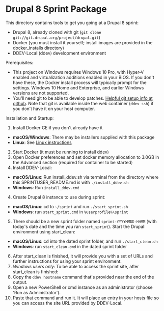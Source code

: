 # Drupal 8 Sprint Package

This directory contains tools to get you going at a Drupal 8 sprint:

* Drupal 8, already cloned with git (`git clone git://git.drupal.org/project/drupal.git`)
* Docker (you must install it yourself; install images are provided in the docker_installs directory)
* DDEV-Local (ddev) development environment

Prerequisites:

* This project on Windows requires Windows 10 Pro, with Hyper-V enabled and virtualization additions enabled in your BIOS. If you don't have these, the Docker install process will typically prompt for the settings. Windows 10 Home and Enterprise, and earlier Windows versions are not supported.
* You'll need git to be able to develop patches. [Helpful git setup info at github](https://help.github.com/articles/set-up-git/). Note that git is available inside the web container (`ddev ssh`) if you don't have it on your host computer.

Installation and Startup:

1. Install Docker CE if you don't already have it
  - **macOS/Windows**: There may be installers supplied with this package
  - **Linux**: See [Linux instructions](https://docs.docker.com/install/#docker-ce)
2. Start Docker (it must be running to install ddev)
3. Open Docker preferences and set docker memory allocation to 3.0GB in the Advanced section (required for container to be started)
3. Install DDEV-Local:
  - **macOS/Linux**: Run install_ddev.sh via terminal from the directory where this SPRINTUSER_README.md is with `./install_ddev.sh`
  - **Windows**: Run `install_ddev.cmd`
4. Create Drupal 8 instance to use during sprint:
  - **macOS/Linux**: cd to `~/sprint` and run `./start_sprint.sh`
  - **Windows**: run `start_sprint.cmd` in `%userprofile%\sprint`
5. There should be a new sprint folder named `sprint-YYYYMMDD-HHMM` (with today's date and the time you ran `start_sprint`). Start the Drupal environment using start_clean:
  - **macOS/Linux**: cd into the dated sprint folder, and run `./start_clean.sh`
  - **Windows**: run `start_clean.cmd` in the dated sprint folder
6. After start_clean is finished, it will provide you with a set of URLs and further instructions for using your sprint environment.
7. _Windows users only_: To be able to access the sprint site, after start_clean is finished:
  1. Copy the `ddev hostname` command that's provided near the end of the output.
  2. Open a new PowerShell or cmd instance as an administrator (choose 'Run as Administrator').
  3. Paste that command and run it. It will place an entry in your hosts file so you can access the site URL provided by DDEV-Local.
